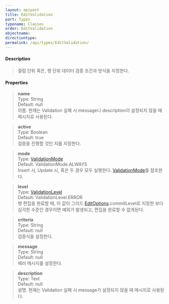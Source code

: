 ```yaml
---
layout: apipost
title: EditValidation
part: Types
typename: Classes
order: EditValidation
objectname: 
directiontype: 
permalink: /api/types/EditValidation/
---
```


#### Description

> 컬럼 단위 혹은, 행 단위 데이터 검증 조건과 방식을 지정한다.

#### Properties

> **name**  
> Type: String   
> Default: null      
> 이름. 현재는 Validation 실패 시 message나 description이 설정되지 않을 때 메시지로 사용된다.

> **active**  
> Type: Boolean   
> Default:  true  
> 검증을 진행할 것인 지를 지정한다.    

> **mode**  
> Type: [ValidationMode](/api/types/ValidationMode/)  
> Default: ValidationMode.ALWAYS   
> Insert 시, Update 시, 혹은 두 경우 모두 실행한다. [ValidationMode](/api/types/ValidationMode/)를 참조한다.   

> **level**  
> Type: [ValidationLevel](/api/types/ValidationLevel/)   
> Default: ValidationLevel.ERROR   
> 행 편집을 완료할 때, 이 값이 그리드 [EditOptions](/api/types/EditOptions/).commitLevel로 지정한 보다 심각한 수준인 경우이면 예외가 발생되고, 편집을 완료할 수 없게된다.  

> **criteria**  
> Type: String   
> Default: null      
> 검증식을 설정한다.      

> **message**  
> Type: String   
> Default: null      
> 에러 메시지를 설정한다.       

> **description**  
> Type: Text  
> Default: null   
> 설명. 현재는 Validation 실패 시 message가 설정되지 않을 때 메시지로 사용된다.     

